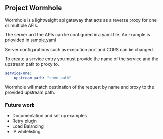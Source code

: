 ## Project Wormhole

Wormhole is a lightweight api gateway that acts as a reverse proxy for one or multiple APIs.

The server and the APIs can be configured in a yaml file. An example is priovided in [sample.yaml](sample.yaml)

Server configurations such as execution port and CORS can be changed.

To create a service entry you must provide the name of the service and the upstream path to proxy to.

```yaml
service-one:
    upstream_path: "some-path"
```
Wormhole will match destination of the request by name and proxy to the provided upstream path.



### Future work
- Documentation and set up examples
- Retry plugin
- Load Balancing
- IP whitelisting
